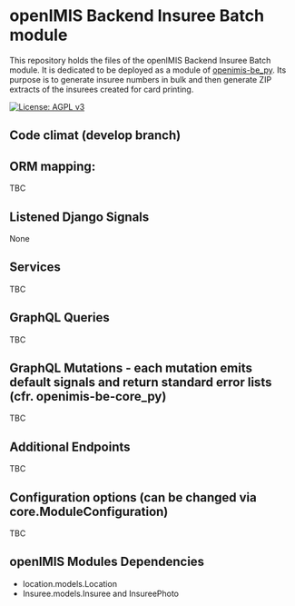 # openIMIS Backend Insuree Batch module
This repository holds the files of the openIMIS Backend Insuree Batch
module. It is dedicated to be deployed as a module of
[openimis-be_py](https://github.com/openimis/openimis-be_py). Its
purpose is to generate insuree numbers in bulk and then generate ZIP
extracts of the insurees created for card printing.

[![License: AGPL v3](https://img.shields.io/badge/License-AGPL%20v3-blue.svg)](https://www.gnu.org/licenses/agpl-3.0)

## Code climat (develop branch)

## ORM mapping:
TBC

## Listened Django Signals
None

## Services
TBC

## GraphQL Queries
TBC

## GraphQL Mutations - each mutation emits default signals and return standard error lists (cfr. openimis-be-core_py)
TBC

## Additional Endpoints
TBC

## Configuration options (can be changed via core.ModuleConfiguration)
TBC

## openIMIS Modules Dependencies
* location.models.Location
* Insuree.models.Insuree and InsureePhoto
